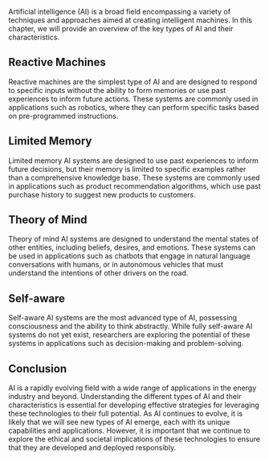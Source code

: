 
Artificial intelligence (AI) is a broad field encompassing a variety of techniques and approaches aimed at creating intelligent machines. In this chapter, we will provide an overview of the key types of AI and their characteristics.

Reactive Machines
-----------------

Reactive machines are the simplest type of AI and are designed to respond to specific inputs without the ability to form memories or use past experiences to inform future actions. These systems are commonly used in applications such as robotics, where they can perform specific tasks based on pre-programmed instructions.

Limited Memory
--------------

Limited memory AI systems are designed to use past experiences to inform future decisions, but their memory is limited to specific examples rather than a comprehensive knowledge base. These systems are commonly used in applications such as product recommendation algorithms, which use past purchase history to suggest new products to customers.

Theory of Mind
--------------

Theory of mind AI systems are designed to understand the mental states of other entities, including beliefs, desires, and emotions. These systems can be used in applications such as chatbots that engage in natural language conversations with humans, or in autonomous vehicles that must understand the intentions of other drivers on the road.

Self-aware
----------

Self-aware AI systems are the most advanced type of AI, possessing consciousness and the ability to think abstractly. While fully self-aware AI systems do not yet exist, researchers are exploring the potential of these systems in applications such as decision-making and problem-solving.

Conclusion
----------

AI is a rapidly evolving field with a wide range of applications in the energy industry and beyond. Understanding the different types of AI and their characteristics is essential for developing effective strategies for leveraging these technologies to their full potential. As AI continues to evolve, it is likely that we will see new types of AI emerge, each with its unique capabilities and applications. However, it is important that we continue to explore the ethical and societal implications of these technologies to ensure that they are developed and deployed responsibly.
